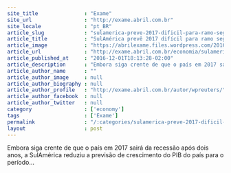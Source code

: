 ```yaml
---
site_title               : "Exame"
site_url                 : "http://exame.abril.com.br"
site_locale              : "pt_BR"
article_slug             : "sulamerica-preve-2017-dificil-para-ramo-segurador-no-brasil"
article_title            : "SulAmérica prevê 2017 difícil para ramo segurador no Brasil"
article_image            : "https://abrilexame.files.wordpress.com/2016/12/fotos_sulamc3a9rica2-e1480705595145.jpg?quality=70&strip=all&w=1024"
article_url              : "http://exame.abril.com.br/economia/sulamerica-preve-2017-dificil-para-ramo-segurador-no-brasil/"
article_published_at     : "2016-12-01T18:13:28-02:00"
article_description      : "Embora siga crente de que o país em 2017 sairá da recessão após dois anos, a SulAmérica reduziu a previsão de crescimento do PIB do país para o período..."
article_author_name      : ""
article_author_image     : null
article_author_biography : null
article_author_profile   : "http://exame.abril.com.br/autor/wpreuters/"
article_author_facebook  : null
article_author_twitter   : null
category                 : ['economy']
tags                     : ['Exame']
permalink                : "/:categories/sulamerica-preve-2017-dificil-para-ramo-segurador-no-brasil/"
layout                   : post
---
```


Embora siga crente de que o país em 2017 sairá da recessão após dois anos, a SulAmérica reduziu a previsão de crescimento do PIB do país para o período...
